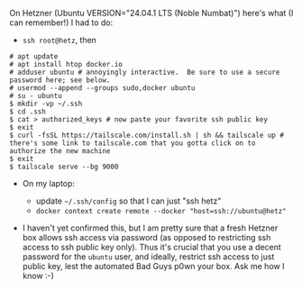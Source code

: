 On Hetzner (Ubuntu VERSION="24.04.1 LTS (Noble Numbat)") here's what (I can remember!) I had to do:

- `ssh root@hetz`, then

```shell
# apt update
# apt install htop docker.io
# adduser ubuntu # annoyingly interactive.  Be sure to use a secure password here; see below.
# usermod --append --groups sudo,docker ubuntu
# su - ubuntu
$ mkdir -vp ~/.ssh
$ cd .ssh
$ cat > authorized_keys # now paste your favorite ssh public key
$ exit
$ curl -fsSL https://tailscale.com/install.sh | sh && tailscale up # there's some link to tailscale.com that you gotta click on to authorize the new machine
$ exit
$ tailscale serve --bg 9000
```

- On my laptop:
  - update `~/.ssh/config` so that I can just "ssh hetz"
  - `docker context create remote --docker "host=ssh://ubuntu@hetz"`

- I haven't yet confirmed this, but I am pretty sure that a fresh Hetzner box allows ssh access via password (as opposed to restricting ssh access to ssh public key only).  Thus it's crucial that you use a decent password for the `ubuntu` user, and ideally, restrict ssh access to just public key, lest the automated Bad Guys p0wn your box.  Ask me how I know :-)
